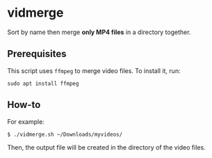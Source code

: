 # vidmerge
Sort by name then merge **only MP4 files** in a directory together.

## Prerequisites
This script uses `ffmpeg` to merge video files. To install it, run:
```
sudo apt install ffmpeg
```
## How-to
For example:
```
$ ./vidmerge.sh ~/Downloads/myvideos/
```
Then, the output file will be created in the directory of the video files.
